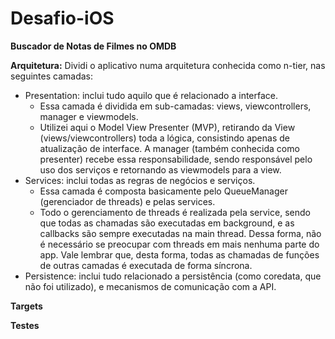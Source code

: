 # Desafio-iOS
**Buscador de Notas de Filmes no OMDB**

**Arquitetura:**
Dividi o aplicativo numa arquitetura conhecida como n-tier, nas seguintes camadas:

- Presentation: inclui tudo aquilo que é relacionado a interface.
  - Essa camada é dividida em sub-camadas: views, viewcontrollers, manager e viewmodels.
  - Utilizei aqui o Model View Presenter (MVP), retirando da View (views/viewcontrollers) toda a lógica, consistindo apenas de atualização de interface. A manager (também conhecida como presenter) recebe essa responsabilidade, sendo responsável pelo uso dos serviços e retornando as viewmodels para a view.
- Services: inclui todas as regras de negócios e serviços.
  - Essa camada é composta basicamente pelo QueueManager (gerenciador de threads) e pelas services.
  - Todo o gerenciamento de threads é realizada pela service, sendo que todas as chamadas são executadas em background, e as callbacks são sempre executadas na main thread. Dessa forma, não é necessário se preocupar com threads em mais nenhuma parte do app. Vale lembrar que, desta forma, todas as chamadas de funções de outras camadas é executada de forma síncrona.
- Persistence: inclui tudo relacionado a persistência (como coredata, que não foi utilizado), e mecanismos de comunicação com a API.


**Targets**

**Testes**
